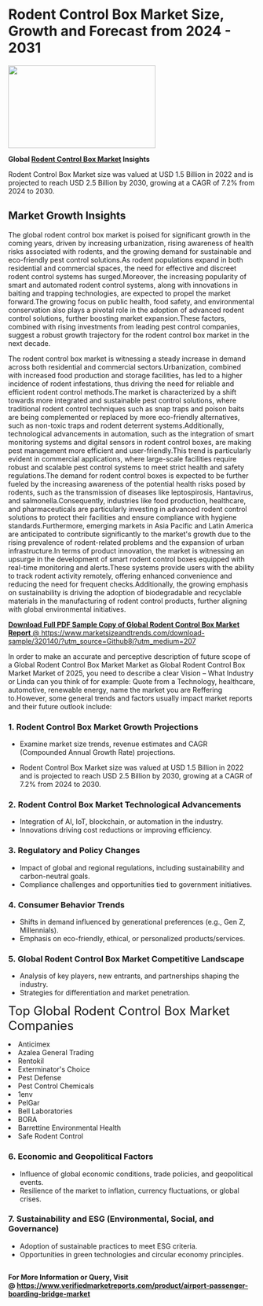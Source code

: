 <H1>Rodent Control Box Market Size, Growth and Forecast from 2024 - 2031</H1><img class="aligncenter size-medium wp-image-584254" src="https://thirdeyenews.in/wp-content/uploads/2024/09/Global-Market-Research-300x168.jpeg" alt="" width="300" height="168" /><p><strong>Global&nbsp;<a href="https://www.marketsizeandtrends.com/download-sample/320140/?utm_source=Github8j?utm_medium=207">Rodent Control Box Market</a> Insights</strong></p><p>Rodent Control Box Market size was valued at USD 1.5 Billion in 2022 and is projected to reach USD 2.5 Billion by 2030, growing at a CAGR of 7.2% from 2024 to 2030.</p><p><h2>Market Growth Insights</h2> <p>The global rodent control box market is poised for significant growth in the coming years, driven by increasing urbanization, rising awareness of health risks associated with rodents, and the growing demand for sustainable and eco-friendly pest control solutions.As rodent populations expand in both residential and commercial spaces, the need for effective and discreet rodent control systems has surged.Moreover, the increasing popularity of smart and automated rodent control systems, along with innovations in baiting and trapping technologies, are expected to propel the market forward.The growing focus on public health, food safety, and environmental conservation also plays a pivotal role in the adoption of advanced rodent control solutions, further boosting market expansion.These factors, combined with rising investments from leading pest control companies, suggest a robust growth trajectory for the rodent control box market in the next decade.</p> <p><a href="#"></a></p> <p>The rodent control box market is witnessing a steady increase in demand across both residential and commercial sectors.Urbanization, combined with increased food production and storage facilities, has led to a higher incidence of rodent infestations, thus driving the need for reliable and efficient rodent control methods.The market is characterized by a shift towards more integrated and sustainable pest control solutions, where traditional rodent control techniques such as snap traps and poison baits are being complemented or replaced by more eco-friendly alternatives, such as non-toxic traps and rodent deterrent systems.Additionally, technological advancements in automation, such as the integration of smart monitoring systems and digital sensors in rodent control boxes, are making pest management more efficient and user-friendly.This trend is particularly evident in commercial applications, where large-scale facilities require robust and scalable pest control systems to meet strict health and safety regulations.The demand for rodent control boxes is expected to be further fueled by the increasing awareness of the potential health risks posed by rodents, such as the transmission of diseases like leptospirosis, Hantavirus, and salmonella.Consequently, industries like food production, healthcare, and pharmaceuticals are particularly investing in advanced rodent control solutions to protect their facilities and ensure compliance with hygiene standards.Furthermore, emerging markets in Asia Pacific and Latin America are anticipated to contribute significantly to the market's growth due to the rising prevalence of rodent-related problems and the expansion of urban infrastructure.In terms of product innovation, the market is witnessing an upsurge in the development of smart rodent control boxes equipped with real-time monitoring and alerts.These systems provide users with the ability to track rodent activity remotely, offering enhanced convenience and reducing the need for frequent checks.Additionally, the growing emphasis on sustainability is driving the adoption of biodegradable and recyclable materials in the manufacturing of rodent control products, further aligning with global environmental initiatives.<p><a href="#"></p><p><span class=""><strong>Download Full PDF Sample Copy of Global Rodent Control Box Market Report</strong> @ <a href="https://www.marketsizeandtrends.com/download-sample/320140/?utm_source=Github8j?utm_medium=207" target="_blank">https://www.marketsizeandtrends.com/download-sample/320140/?utm_source=Github8j?utm_medium=207</a></span></p><p>In order to make an accurate and perceptive description of future scope of a Global&nbsp;Rodent Control Box Market Market as Global&nbsp;Rodent Control Box Market Market of 2025, you need to describe a clear Vision &ndash; What Industry or Linda can you think of for example: Quote from a Technology, healthcare, automotive, renewable energy, name the market you are Reffering to.However, some general trends and factors usually impact market reports and their future outlook include:</p><h3>1.&nbsp;<strong>Rodent Control Box Market Growth Projections</strong></h3><ul><li>Examine market size trends, revenue estimates and CAGR (Compounded Annual Growth Rate) projections.</li><li><p>Rodent Control Box Market size was valued at USD 1.5 Billion in 2022 and is projected to reach USD 2.5 Billion by 2030, growing at a CAGR of 7.2% from 2024 to 2030.</p></li></ul><h3>2.&nbsp;<strong>Rodent Control Box Market Technological Advancements</strong></h3><ul><li>Integration of AI, IoT, blockchain, or automation in the industry.</li><li>Innovations driving cost reductions or improving efficiency.</li></ul><h3>3.&nbsp;<strong>Regulatory and Policy Changes</strong></h3><ul><li>Impact of global and regional regulations, including sustainability and carbon-neutral goals.</li><li>Compliance challenges and opportunities tied to government initiatives.</li></ul><h3>4.&nbsp;<strong>Consumer Behavior Trends</strong></h3><ul><li>Shifts in demand influenced by generational preferences (e.g., Gen Z, Millennials).</li><li>Emphasis on eco-friendly, ethical, or personalized products/services.</li></ul><h3>5.&nbsp;<strong>Global Rodent Control Box Market Competitive Landscape</strong></h3><ul><li>Analysis of key players, new entrants, and partnerships shaping the industry.</li><li>Strategies for differentiation and market penetration.</li></ul><p data-pm-slice="1 1 []"><span style="color: inherit; font-family: inherit; font-size: 25px;">Top Global Rodent Control Box Market Companies</span></p><div class="" data-test-id=""><p><li>Anticimex</li><li> Azalea General Trading</li><li> Rentokil</li><li> Exterminator's Choice</li><li> Pest Defense</li><li> Pest Control Chemicals</li><li> 1env</li><li> PelGar</li><li> Bell Laboratories</li><li> BORA</li><li> Barrettine Environmental Health</li><li> Safe Rodent Control</li></p></div><h3>6.&nbsp;<strong>Economic and Geopolitical Factors</strong></h3><ul><li>Influence of global economic conditions, trade policies, and geopolitical events.</li><li>Resilience of the market to inflation, currency fluctuations, or global crises.</li></ul><h3>7.&nbsp;<strong>Sustainability and ESG (Environmental, Social, and Governance)</strong></h3><ul><li>Adoption of sustainable practices to meet ESG criteria.</li><li>Opportunities in green technologies and circular economy principles.</li></ul><h2><strong style="font-size: 14px;">For More Information or Query, Visit @&nbsp;</strong><a style="background-color: #ffffff; font-size: 14px;" href="https://www.marketsizeandtrends.com/report/rodent-control-box-market/" target="_blank">https://www.verifiedmarketreports.com/product/airport-passenger-boarding-bridge-market</a></h2>